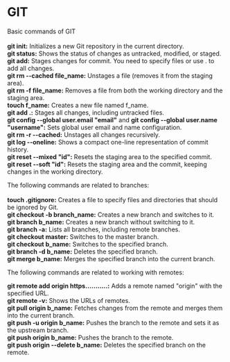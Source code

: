 # GIT
Basic commands of GIT </br>  
**git init:** Initializes a new Git repository in the current directory.  
**git status:** Shows the status of changes as untracked, modified, or staged.
**git add:** Stages changes for commit. You need to specify files or use . to add all changes.  
**git rm --cached file_name:** Unstages a file (removes it from the staging area).  
**git rm -f file_name:** Removes a file from both the working directory and the staging area.  
**touch f_name:** Creates a new file named f_name.  
**git add .:** Stages all changes, including untracked files.  
**git config --global user.email "email"** and **git config --global user.name "username":** Sets global user email and name configuration.  
**git rm -r --cached:** Unstages all changes recursively.  
**git log --oneline:** Shows a compact one-line representation of commit history.  
**git reset --mixed "id":** Resets the staging area to the specified commit.  
**git reset --soft "id":** Resets the staging area and the commit, keeping changes in the working directory.  

The following commands are related to branches: </br>   
**touch .gitignore:** Creates a file to specify files and directories that should be ignored by Git.  
**git checkout -b branch_name:** Creates a new branch and switches to it.  
**git branch b_name:** Creates a new branch without switching to it.   
**git branch -a:** Lists all branches, including remote branches.  
**git checkout master:** Switches to the master branch.  
**git checkout b_name:** Switches to the specified branch.  
**git branch -d b_name:** Deletes the specified branch.  
**git merge b_name:** Merges the specified branch into the current branch.</br>   

The following commands are related to working with remotes:</br>  

**git remote add origin https………..:** Adds a remote named "origin" with the specified URL.  
**git remote -v:** Shows the URLs of remotes.  
**git pull origin b_name:** Fetches changes from the remote and merges them into the current branch.  
**git push -u origin b_name:** Pushes the branch to the remote and sets it as the upstream branch.  
**git push origin b_name:** Pushes the branch to the remote.  
**git push origin --delete b_name:** Deletes the specified branch on the remote.  
